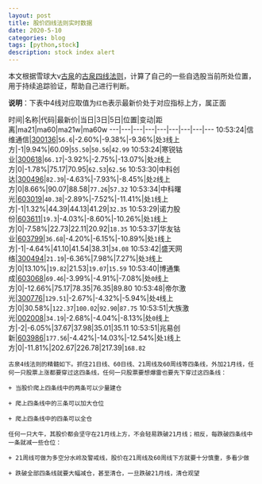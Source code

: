 ```yaml
---
layout: post
title: 股价四线法则实时数据
date: 2020-5-10
categories: blog
tags: [python,stock]
description: stock index alert
---
```



本文根据雪球大v[古泉](https://xueqiu.com/u/7148646888)的[古泉四线法则](https://xueqiu.com/7148646888/130498192)，计算了自己的一些自选股当前所处位置，用于持续追踪验证，帮助自己进行判断。

**说明**：下表中4线对应取值为`红色`表示最新价处于对应指标上方，属正面

时间|名称|代码|最新价|当日|3日|5日|位置|变动|距离|ma21|ma60|ma21w|ma60w
---|---|---|---|---|---|---|---|---
10:53:24|信维通信|[300136](https://xueqiu.com/S/SZ300136)|`56.6`|-2.60%|-9.38%|-9.36%|处`3`线上方|-1|9.94%|60.09|`55.50`|`50.56`|`42.99`
10:53:24|寒锐钴业|[300618](https://xueqiu.com/S/SZ300618)|`66.17`|-3.92%|-2.75%|-13.07%|处`2`线上方|0|-1.78%|75.17|70.95|`62.53`|`62.56`
10:53:30|中科创达|[300496](https://xueqiu.com/S/SZ300496)|`82.39`|-4.63%|-7.93%|-8.45%|处`2`线上方|0|8.66%|90.07|88.58|`77.26`|`57.32`
10:53:34|中科曙光|[603019](https://xueqiu.com/S/SH603019)|`40.38`|-2.89%|-7.52%|-11.41%|处`1`线上方|-1|1.32%|44.39|44.13|41.29|`32.35`
10:53:29|诺力股份|[603611](https://xueqiu.com/S/SH603611)|`19.3`|-4.03%|-8.60%|-10.26%|处`1`线上方|0|-7.58%|22.73|22.11|20.92|`18.35`
10:53:37|华友钴业|[603799](https://xueqiu.com/S/SH603799)|`36.68`|-4.20%|-6.15%|-10.89%|处`1`线上方|-1|-4.64%|41.10|41.54|38.31|`34.08`
10:53:42|盛天网络|[300494](https://xueqiu.com/S/SZ300494)|`21.19`|-6.36%|7.98%|7.27%|处`3`线上方|0|13.10%|`19.82`|21.53|`19.07`|`15.59`
10:53:40|博通集成|[603068](https://xueqiu.com/S/SH603068)|`69.46`|-3.99%|-4.91%|-7.08%|处`0`线上方|0|-12.66%|75.17|78.35|76.35|89.80
10:53:48|帝尔激光|[300776](https://xueqiu.com/S/SZ300776)|`129.51`|-2.67%|-4.32%|-5.94%|处`4`线上方|0|30.58%|`122.37`|`100.02`|`92.90`|`87.75`
10:53:51|大族激光|[002008](https://xueqiu.com/S/SZ002008)|`34.19`|-2.68%|-4.04%|-8.13%|处`0`线上方|-2|-6.05%|37.67|37.98|35.01|35.11
10:53:51|兆易创新|[603986](https://xueqiu.com/S/SH603986)|`177.56`|-4.42%|-14.03%|-12.54%|处`1`线上方|0|-11.81%|202.67|226.78|217.39|`168.82`

```
古泉4线法则的精髓如下。抓住21日线、60日线、21周线及60周线等四条线，外加21月线，任何一只股票上涨都要穿过这四条线，任何一只股票要想爆雷也要先下穿过这四条线：

+ 当股价爬上四条线中的两条可以少量建仓

+ 爬上四条线中的三条可以加大仓位

+ 爬上四条线中的四条可以全仓

任何一只大牛，其股价都会坚守在21月线上方，不会轻易跌破21月线；相反，每跌破四条线中一条就减一些仓位：

+ 21周线可做为多空分水岭及警戒线，股价在21周线及60周线下方就要十分慎重，多看少做

+ 跌破全部四条线就要大幅减仓，甚至清仓，一旦跌破21月线，清仓观望
```